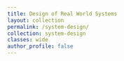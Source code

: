 ```yaml
---
title: Design of Real World Systems
layout: collection
permalink: /system-design/
collection: system-design
classes: wide
author_profile: false
---
```

